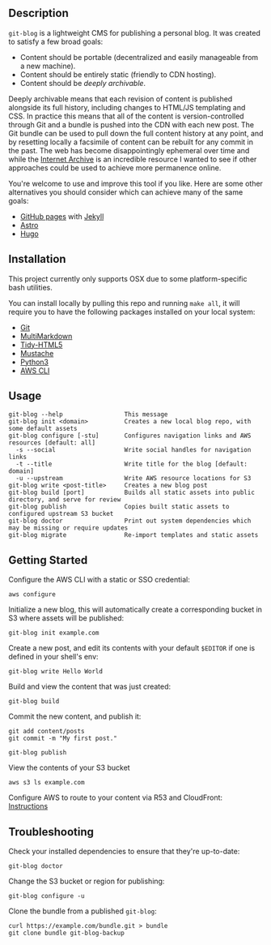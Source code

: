 Description
-----------

`git-blog` is a lightweight CMS for publishing a personal blog. It was created to satisfy a few broad goals:

- Content should be portable (decentralized and easily manageable from a new machine).
- Content should be entirely static (friendly to CDN hosting).
- Content should be *deeply archivable*.

Deeply archivable means that each revision of content is published alongside its full history, including changes to HTML/JS templating and CSS. In practice this means that all of the content is version-controlled through Git and a bundle is pushed into the CDN with each new post. The Git bundle can be used to pull down the full content history at any point, and by resetting locally a facsimile of content can be rebuilt for any commit in the past. The web has become disappointingly ephemeral over time and while the [Internet Archive](https://archive.org/) is an incredible resource I wanted to see if other approaches could be used to achieve more permanence online.

You're welcome to use and improve this tool if you like. Here are some other alternatives you should consider which can achieve many of the same goals:

- [GitHub pages](https://pages.github.com/) with [Jekyll](https://jekyllrb.com/)
- [Astro](https://astro.build/)
- [Hugo](https://gohugo.io/)


Installation
------------

This project currently only supports OSX due to some platform-specific bash utilities.

You can install locally by pulling this repo and running `make all`, it will require you to have the following packages installed on your local system:

- [Git](https://git-scm.com/book/en/v2/Getting-Started-Installing-Git)
- [MultiMarkdown](https://fletcher.github.io/MultiMarkdown-5/installation)
- [Tidy-HTML5](http://www.html-tidy.org/#homepage19700601get_tidy)
- [Mustache](https://github.com/tests-always-included/mo)
- [Python3](https://www.python.org/downloads)
- [AWS CLI](http://docs.aws.amazon.com/cli/latest/userguide/installing.html)


Usage
-----

```
git-blog --help                 This message
git-blog init <domain>          Creates a new local blog repo, with some default assets
git-blog configure [-stu]       Configures navigation links and AWS resources [default: all]
  -s --social                   Write social handles for navigation links
  -t --title                    Write title for the blog [default: domain]
  -u --upstream                 Write AWS resource locations for S3
git-blog write <post-title>     Creates a new blog post
git-blog build [port]           Builds all static assets into public directory, and serve for review
git-blog publish                Copies built static assets to configured upstream S3 bucket
git-blog doctor                 Print out system dependencies which may be missing or require updates
git-blog migrate                Re-import templates and static assets
```


Getting Started
---------------

Configure the AWS CLI with a static or SSO credential:
```
aws configure
```

Initialize a new blog, this will automatically create a corresponding bucket in S3 where assets will be published:
```
git-blog init example.com
```

Create a new post, and edit its contents with your default `$EDITOR` if one is defined in your shell's env:
```
git-blog write Hello World
```

Build and view the content that was just created:
```
git-blog build
```

Commit the new content, and publish it:
```
git add content/posts
git commit -m "My first post."

git-blog publish
```

View the contents of your S3 bucket
```
aws s3 ls example.com
```

Configure AWS to route to your content via R53 and CloudFront: [Instructions](https://docs.aws.amazon.com/Route53/latest/DeveloperGuide/getting-started-cloudfront-overview.html)


Troubleshooting
---------------

Check your installed dependencies to ensure that they're up-to-date:
```
git-blog doctor
```

Change the S3 bucket or region for publishing:
```
git-blog configure -u
```

Clone the bundle from a published `git-blog`:
```
curl https://example.com/bundle.git > bundle
git clone bundle git-blog-backup
```
